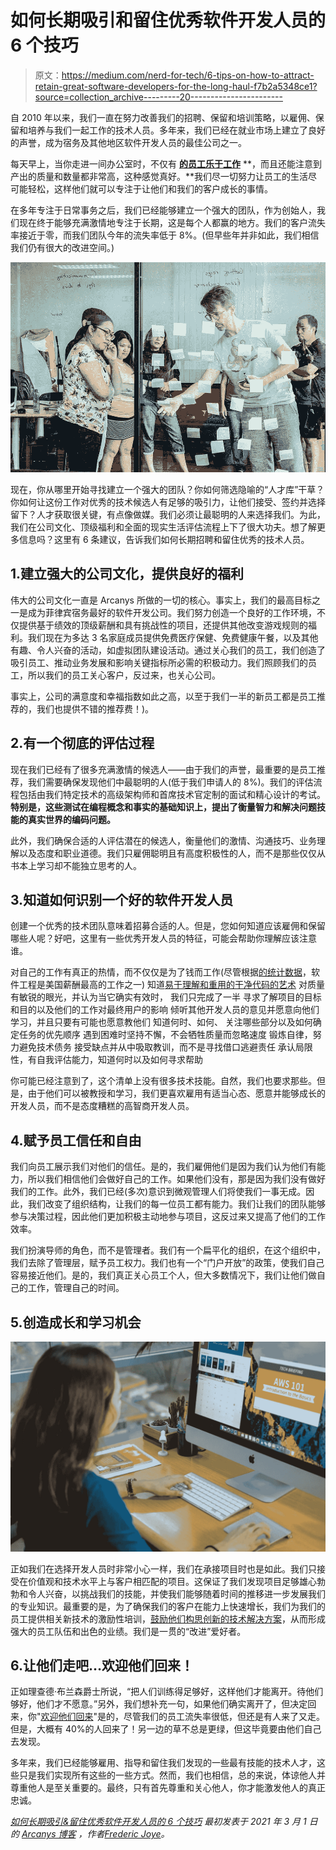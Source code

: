 # 如何长期吸引和留住优秀软件开发人员的 6 个技巧

> 原文：<https://medium.com/nerd-for-tech/6-tips-on-how-to-attract-retain-great-software-developers-for-the-long-haul-f7b2a5348ce1?source=collection_archive---------20----------------------->

自 2010 年以来，我们一直在努力改善我们的招聘、保留和培训策略，以雇佣、保留和培养与我们一起工作的技术人员。多年来，我们已经在就业市场上建立了良好的声誉，成为宿务及其他地区软件开发人员的最佳公司之一。

每天早上，当你走进一间办公室时，不仅有 [**的员工乐于工作**](https://www.glassdoor.com/Reviews/Arcanys-Reviews-E1764287.htm) **，而且还能注意到产出的质量和数量都非常高，这种感觉真好。**我们尽一切努力让员工的生活尽可能轻松，这样他们就可以专注于让他们和我们的客户成长的事情。

在多年专注于日常事务之后，我们已经能够建立一个强大的团队，作为创始人，我们现在终于能够充满激情地专注于长期，这是每个人都赢的地方。我们的客户流失率接近于零，而我们团队今年的流失率低于 8%。(但早些年并非如此，我们相信我们仍有很大的改进空间。)

![](img/6beb248e74866bbb8f803ca4cfdc6807.png)

现在，你从哪里开始寻找建立一个强大的团队？你如何筛选隐喻的“人才库”干草？你如何让这份工作对优秀的技术候选人有足够的吸引力，让他们接受、签约并选择留下？人才获取很关键，有点像做媒。我们必须让最聪明的人来选择我们。为此，我们在公司文化、顶级福利和全面的现实生活评估流程上下了很大功夫。想了解更多信息吗？这里有 6 条建议，告诉我们如何长期招聘和留住优秀的技术人员。

## 1.建立强大的公司文化，提供良好的福利

伟大的公司文化一直是 Arcanys 所做的一切的核心。事实上，我们的最高目标之一是成为菲律宾宿务最好的软件开发公司。我们努力创造一个良好的工作环境，不仅提供基于绩效的顶级薪酬和具有挑战性的项目，还提供其他改变游戏规则的福利。我们现在为多达 3 名家庭成员提供免费医疗保健、免费健康午餐，以及其他有趣、令人兴奋的活动，如虚拟团队建设活动。通过关心我们的员工，我们创造了吸引员工、推动业务发展和影响关键指标所必需的积极动力。我们照顾我们的员工，所以我们的员工关心客户，反过来，也关心公司。

事实上，公司的满意度和幸福指数如此之高，以至于我们一半的新员工都是员工推荐的，我们也提供不错的推荐费！)。

## 2.有一个彻底的评估过程

现在我们已经有了很多充满激情的候选人——由于我们的声誉，最重要的是员工推荐，我们需要确保发现他们中最聪明的人(低于我们申请人的 8%)。我们的评估流程包括由我们特定技术的高级架构师和首席技术官定制的面试和精心设计的考试。**特别是，这些测试在编程概念和事实的基础知识上，提出了衡量智力和解决问题技能的真实世界的编码问题。**

此外，我们确保合适的人评估潜在的候选人，衡量他们的激情、沟通技巧、业务理解以及态度和职业道德。我们只雇佣聪明且有高度积极性的人，而不是那些仅仅从书本上学习却不能独立思考的人。

## 3.知道如何识别一个好的软件开发人员

创建一个优秀的技术团队意味着招募合适的人。但是，您如何知道应该雇佣和保留哪些人呢？好吧，这里有一些优秀开发人员的特征，可能会帮助你理解应该注意谁。

对自己的工作有真正的热情，而不仅仅是为了钱而工作(尽管根据[的统计数据](https://www.thesummitexpress.com/2017/02/top-10-highest-paying-jobs-in-the-philippines-2017.html)，软件工程是美国薪酬最高的工作之一)
知道[易于理解和重用的干净代码的艺术](https://www.arcanys.com/blog/the-importance-of-clean-code)
对质量有敏锐的眼光，并认为当它确实有效时， 我们只完成了一半
寻求了解项目的目标和目的以及他们的工作对最终用户的影响
倾听其他开发人员的意见并愿意向他们学习，并且只要有可能也愿意教他们
知道何时、如何、 关注哪些部分以及如何确定任务的优先顺序
遇到困难时坚持不懈，不会牺牲质量而忽略速度
锻炼自律，努力避免技术债务
接受缺点并从中吸取教训，而不是寻找借口逃避责任
承认局限性，有自我评估能力，知道何时以及如何寻求帮助

你可能已经注意到了，这个清单上没有很多技术技能。自然，我们也要求那些。但是，由于他们可以被教授和学习，我们更喜欢雇用有适当心态、愿意并能够成长的开发人员，而不是态度糟糕的高智商开发人员。

## 4.赋予员工信任和自由

我们向员工展示我们对他们的信任。是的，我们雇佣他们是因为我们认为他们有能力，所以我们相信他们会做好自己的工作。如果他们没有，那是因为我们没有做好我们的工作。此外，我们已经(多次)意识到微观管理人们将使我们一事无成。因此，我们改变了组织结构，让我们的每一位员工都有能力。我们让我们的团队能够参与决策过程，因此他们更加积极主动地参与项目，这反过来又提高了他们的工作效率。

我们扮演导师的角色，而不是管理者。我们有一个扁平化的组织，在这个组织中，我们去除了管理层，赋予员工权力。我们也有一个“门户开放”的政策，使我们自己容易接近他们。是的，我们真正关心员工个人，但大多数情况下，我们让他们做自己的工作，管理自己的时间。

## 5.创造成长和学习机会

![](img/e3c296f25ad2b1cd7e7277d09b395406.png)

正如我们在选择开发人员时非常小心一样，我们在承接项目时也是如此。我们只接受在价值观和技术水平上与客户相匹配的项目。这保证了我们发现项目足够雄心勃勃和令人兴奋，以挑战我们的技能，并使我们能够随着时间的推移进一步发展我们的专业知识。最重要的是，为了确保我们的客户在能力上快速增长，我们为我们的员工提供相关新技术的激励性培训，[鼓励他们构思创新的技术解决方案](https://www.arcanys.com/blog/startup-reactor-tech-startup-at-arcanys)，从而形成强大的员工队伍和出色的业绩。我们是一贯的“改进”爱好者。

## 6.让他们走吧…欢迎他们回来！

正如理查德·布兰森爵士所说，“把人们训练得足够好，这样他们才能离开。待他们够好，他们才不愿意。”另外，我们想补充一句，如果他们确实离开了，但决定回来，你"[欢迎他们回来](https://www.arcanys.com/careers/careertalk/arcanys-opens-doors-to-comeback-teammates)"是的，尽管我们的员工流失率很低，但还是有人来了又走。但是，大概有 40%的人回来了！另一边的草不总是更绿，但这毕竟要由他们自己去发现。

多年来，我们已经能够雇用、指导和留住我们发现的一些最有技能的技术人才，这些只是我们实现所有这些的一些方式。然而，我们也相信，总的来说，体谅他人并尊重他人是至关重要的。最终，只有首先尊重和关心他人，你才能激发他人的真正忠诚。

[*如何长期吸引&留住优秀软件开发人员的 6 个技巧*](https://www.arcanys.com/blog/6-tips-on-how-to-attract-retain-great-software-developers-for-the-long-haul) *最初发表于 2021 年 3 月 1 日的* [*Arcanys 博客*](https://www.arcanys.com/blog) *，作者*[*Frederic Joye*](https://www.arcanys.com/blog/author/frederic-joye)*。*